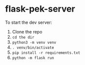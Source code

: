 # flask-pek-server

To start the dev server:

1. Clone the repo
2. `cd the dir`
3. `python3 -m venv venv`
4. `. venv/bin/activate`
5. `pip install -r requirements.txt`
6. `python -m flask run`
